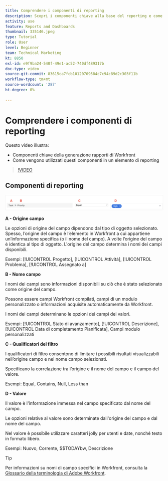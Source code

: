 ```yaml
---
title: Comprendere i componenti di reporting
description: Scopri i componenti chiave alla base del reporting e come vengono utilizzati in un elemento di reporting in Workfront.
activity: use
feature: Reports and Dashboards
thumbnail: 335146.jpeg
type: Tutorial
role: User
level: Beginner
team: Technical Marketing
kt: 8850
exl-id: e9f9ba24-540f-49e1-ac52-740df489317b
doc-type: video
source-git-commit: 83615ca7fcb10120709584c7c94c89d2c303f11b
workflow-type: tm+mt
source-wordcount: '287'
ht-degree: 0%

---
```


# Comprendere i componenti di reporting

Questo video illustra:

* Componenti chiave della generazione rapporti di Workfront
* Come vengono utilizzati questi componenti in un elemento di reporting

>[!VIDEO](https://video.tv.adobe.com/v/335146/?quality=12&learn=on)

## Componenti di reporting

![Immagine della schermata per creare un filtro](assets/reporting-components-1.png)

**A - Origine campo**

Le opzioni di origine del campo dipendono dal tipo di oggetto selezionato. Spesso, l’origine del campo è l’elemento in Workfront a cui appartiene un’informazione specifica (o il nome del campo). A volte l’origine del campo è identica al tipo di oggetto.
L&#39;origine del campo determina i nomi dei campi disponibili.

Esempi: [!UICONTROL Progetto], [!UICONTROL Attività], [!UICONTROL Problema], [!UICONTROL Assegnato a]

**B - Nome campo**

I nomi dei campi sono informazioni disponibili su ciò che è stato selezionato come origine del campo.

Possono essere campi Workfront compilati, campi di un modulo personalizzato o informazioni acquisite automaticamente da Workfront.

I nomi dei campi determinano le opzioni dei campi dei valori.

Esempi: [!UICONTROL Stato di avanzamento], [!UICONTROL Descrizione], [!UICONTROL Data di completamento Pianificata], Campi modulo personalizzati

**C - Qualificatori del filtro**

I qualificatori di filtro consentono di limitare i possibili risultati visualizzabili nell’origine campo e nel nome campo selezionati.

Specificano la correlazione tra l’origine e il nome del campo e il campo del valore.

Esempi: Equal, Contains, Null, Less than

**D - Valore**

Il valore è l&#39;informazione immessa nel campo specificato dal nome del campo.

Le opzioni relative al valore sono determinate dall&#39;origine del campo e dal nome del campo.

Nel valore è possibile utilizzare caratteri jolly per utenti e date, nonché testo in formato libero.

Esempi: Nuovo, Corrente, $$TODAYbw, Descrizione

>[!TIP]
>
>Per informazioni su nomi di campo specifici in Workfront, consulta la [Glossario della terminologia di Adobe Workfront](https://experienceleague.adobe.com/docs/workfront/using/basics/workfront-terminology-glossary.html?lang=en).

